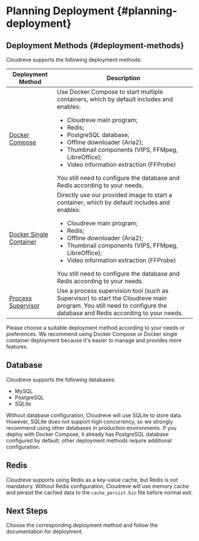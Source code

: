 # Planning Deployment {#planning-deployment}

## Deployment Methods {#deployment-methods}

Cloudreve supports the following deployment methods:

| Deployment Method                      | Description                                                                                                                                                                                                                                                                                                                                                                                            |
| -------------------------------------- | ------------------------------------------------------------------------------------------------------------------------------------------------------------------------------------------------------------------------------------------------------------------------------------------------------------------------------------------------------------------------------------------------------ |
| [Docker Compose](./docker-compose.md)  | Use Docker Compose to start multiple containers, which by default includes and enables: <ul><li>Cloudreve main program;</li><li>Redis;</li><li>PostgreSQL database;</li><li>Offline downloader (Aria2);</li><li>Thumbnail components (VIPS, FFMpeg, LibreOffice);</li><li>Video information extraction (FFProbe)</li></ul> You still need to configure the database and Redis according to your needs. |
| [Docker Single Container](./docker.md) | Directly use our provided image to start a container, which by default includes and enables: <ul><li>Cloudreve main program;</li><li>Redis;</li><li>Offline downloader (Aria2);</li><li>Thumbnail components (VIPS, FFMpeg, LibreOffice);</li><li>Video information extraction (FFProbe)</li></ul> You still need to configure the database and Redis according to your needs.                         |
| [Process Supervisor](./supervisor.md)  | Use a process supervision tool (such as Supervisor) to start the Cloudreve main program. You still need to configure the database and Redis according to your needs.                                                                                                                                                                                                                                   |

Please choose a suitable deployment method according to your needs or preferences. We recommend using Docker Compose or Docker single container deployment because it's easier to manage and provides more features.

## Database

Cloudreve supports the following databases:

- MySQL
- PostgreSQL
- SQLite

Without database configuration, Cloudreve will use SQLite to store data. However, SQLite does not support high concurrency, so we strongly recommend using other databases in production environments. If you deploy with Docker Compose, it already has PostgreSQL database configured by default; other deployment methods require additional configuration.

## Redis

Cloudreve supports using Redis as a key-value cache, but Redis is not mandatory. Without Redis configuration, Cloudreve will use memory cache and persist the cached data to the `cache_persist.bin` file before normal exit.

## Next Steps

Choose the corresponding deployment method and follow the documentation for deployment.
